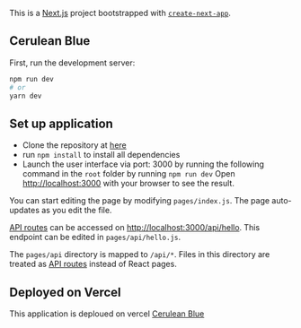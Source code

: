 This is a [Next.js](https://nextjs.org/) project bootstrapped with [`create-next-app`](https://github.com/vercel/next.js/tree/canary/packages/create-next-app).

## Cerulean Blue

First, run the development server:

```bash
npm run dev
# or
yarn dev
```

## Set up application

- Clone the repository at [here](https://github.com/thobbyAk/cerulean)
- run `npm install` to install all dependencies
- Launch the user interface via port: 3000 by running the following command in the `root` folder by running `npm run dev`
  Open [http://localhost:3000](http://localhost:3000) with your browser to see the result.

You can start editing the page by modifying `pages/index.js`. The page auto-updates as you edit the file.

[API routes](https://nextjs.org/docs/api-routes/introduction) can be accessed on [http://localhost:3000/api/hello](http://localhost:3000/api/hello). This endpoint can be edited in `pages/api/hello.js`.

The `pages/api` directory is mapped to `/api/*`. Files in this directory are treated as [API routes](https://nextjs.org/docs/api-routes/introduction) instead of React pages.

## Deployed on Vercel

This application is deploued on vercel [Cerulean Blue](https://cerulean.vercel.app/)
